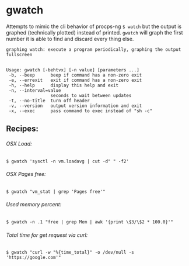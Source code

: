 # gwatch

Attempts to mimic the cli behavior of procps-ng `$ watch` but the output is graphed (technically plotted) instead of printed.
`gwatch` will graph the first number it is able to find and discard every thing else.

```
graphing watch: execute a program periodically, graphing the output fullscreen


Usage: gwatch [-behtvx] [-n value] [parameters ...]
 -b, --beep      beep if command has a non-zero exit
 -e, --errexit   exit if command has a non-zero exit
 -h, --help      display this help and exit
 -n, --interval=value
                 seconds to wait between updates
 -t, --no-title  turn off header
 -v, --version   output version information and exit
 -x, --exec      pass command to exec instead of "sh -c"

```
## Recipes:
###### OSX Load:
`$ gwatch 'sysctl -n vm.loadavg | cut -d" " -f2'`

###### OSX Pages free:
`$ gwatch "vm_stat | grep 'Pages free'"`

###### Used memory percent:
`$ gwatch -n .1 "free | grep Mem | awk '{print \$3/\$2 * 100.0}'"`

###### Total time for get request via curl:
`$ gwatch "curl -w "%{time_total}" -o /dev/null -s 'https://google.com'"`
